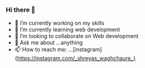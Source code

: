 ### Hi there 👋
- 🔭 I’m currently working on my skills
- 🌱 I’m currently learning web development
- 👯 I’m looking to collaborate on Web development
- 💬 Ask me about ...anything
- 📫 How to reach me: ...[instagram]{https://instagram.com/_shreyas_waghchaure_}
